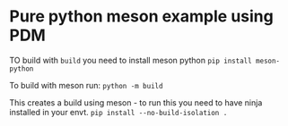 # Pure python meson example using PDM

TO build with `build` you need to install meson python 
`pip install meson-python`

To build with meson run:
`python -m build`

This creates a build using meson - to run this you need to have ninja installed in your envt. 
`pip install --no-build-isolation .`